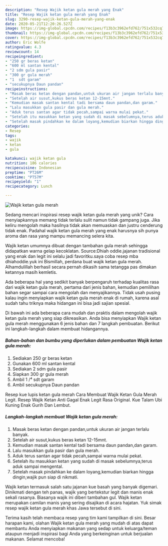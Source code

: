 ```yaml
---
description: "Resep Wajik ketan gula merah yang Enak"
title: "Resep Wajik ketan gula merah yang Enak"
slug: 3290-resep-wajik-ketan-gula-merah-yang-enak
date: 2020-05-21T12:20:26.527Z
image: https://img-global.cpcdn.com/recipes/f13b3c3962efd762/751x532cq70/wajik-ketan-gula-merah-foto-resep-utama.jpg
thumbnail: https://img-global.cpcdn.com/recipes/f13b3c3962efd762/751x532cq70/wajik-ketan-gula-merah-foto-resep-utama.jpg
cover: https://img-global.cpcdn.com/recipes/f13b3c3962efd762/751x532cq70/wajik-ketan-gula-merah-foto-resep-utama.jpg
author: Eric Wolfe
ratingvalue: 4.3
reviewcount: 14
recipeingredient:
- "250 gr beras ketan"
- "600 ml santan kental"
- "2 sdm gula pasir"
- "300 gr gula merah"
- "1  sdt garam"
- "secukupnya Daun pandan"
recipeinstructions:
- "Masak beras ketan dengan pandan,untuk ukuran air jangan terlalu banyak."
- "Setelah air susut,kukus beras ketan 12-15mnt."
- "Kemudian masak santan kental tadi bersama daun pandan,dan garam."
- "Lalu masukkan gula pasir dan gula merah."
- "Aduk terus santan agar tidak pecah,sampai warna mulai pekat."
- "Setelah itu masukkan ketan yang sudah di masak sebelumnya,terus aduk sampai mengental."
- "Setelah masak pindahkan ke dalam loyang,kemudian biarkan hingga dingin,wajik pun siap di nikmati."
categories:
- Resep
tags:
- wajik
- ketan
- gula

katakunci: wajik ketan gula 
nutrition: 186 calories
recipecuisine: Indonesian
preptime: "PT26M"
cooktime: "PT57M"
recipeyield: "1"
recipecategory: Lunch

---
```



![Wajik ketan gula merah](https://img-global.cpcdn.com/recipes/f13b3c3962efd762/751x532cq70/wajik-ketan-gula-merah-foto-resep-utama.jpg)

Sedang mencari inspirasi resep wajik ketan gula merah yang unik? Cara menyiapkannya memang tidak terlalu sulit namun tidak gampang juga. Jika keliru mengolah maka hasilnya tidak akan memuaskan dan justru cenderung tidak enak. Padahal wajik ketan gula merah yang enak harusnya sih punya aroma dan rasa yang mampu memancing selera kita.

Wajik ketan umumnya dibuat dengan tambahan gula merah sehingga didapatkan warna gelap kecoklatan. Source:Dhiah oddie.jajanan tradisional yang enak dan legit ini selalu jadi favoritku.saya coba resep mba dhiahoddie.yuk ini Bismillah, perdana buat wajik ketan gula merah. Alhamdulillah berhasil secara pernah dikasih sama tetangga pas dimakan ketannya masih kemletis.

Ada beberapa hal yang sedikit banyak berpengaruh terhadap kualitas rasa dari wajik ketan gula merah, pertama dari jenis bahan, kemudian pemilihan bahan segar sampai cara mengolah dan menyajikannya. Tidak usah pusing kalau ingin menyiapkan wajik ketan gula merah enak di rumah, karena asal sudah tahu triknya maka hidangan ini bisa jadi sajian spesial.


Di bawah ini ada beberapa cara mudah dan praktis dalam mengolah wajik ketan gula merah yang siap dikreasikan. Anda bisa menyiapkan Wajik ketan gula merah menggunakan 6 jenis bahan dan 7 langkah pembuatan. Berikut ini langkah-langkah dalam membuat hidangannya.

<!--inarticleads1-->

##### Bahan-bahan dan bumbu yang diperlukan dalam pembuatan Wajik ketan gula merah:

1. Sediakan 250 gr beras ketan
1. Gunakan 600 ml santan kental
1. Sediakan 2 sdm gula pasir
1. Siapkan 300 gr gula merah
1. Ambil 1 /⁴ sdt garam
1. Ambil secukupnya Daun pandan


Resep kue lupis ketan gula merah Cara Membuat Wajik Ketan Gula Merah Legit. Resep Wajik Ketan Anti Gagal Enak Legit Rasa Original. Kue Talam Ubi Kuning Enak Gurih Dan Lembut. 

<!--inarticleads2-->

##### Langkah-langkah membuat Wajik ketan gula merah:

1. Masak beras ketan dengan pandan,untuk ukuran air jangan terlalu banyak.
1. Setelah air susut,kukus beras ketan 12-15mnt.
1. Kemudian masak santan kental tadi bersama daun pandan,dan garam.
1. Lalu masukkan gula pasir dan gula merah.
1. Aduk terus santan agar tidak pecah,sampai warna mulai pekat.
1. Setelah itu masukkan ketan yang sudah di masak sebelumnya,terus aduk sampai mengental.
1. Setelah masak pindahkan ke dalam loyang,kemudian biarkan hingga dingin,wajik pun siap di nikmati.


Wajik ketan termasuk salah satu jajanan kue basah yang banyak digemari. Dinikmati dengan teh panas, wajik yang bertekstur legit dan manis enak sekali rasanya. Biasanya wajik ini diberi tambahan gul. Wajik ketan merupakan camilan manis yang sering disajikan di acara hajatan. Yuk simak resep wajik ketan gula merah khas Jawa tersebut di sini. 

Terima kasih telah membaca resep yang tim kami tampilkan di sini. Besar harapan kami, olahan Wajik ketan gula merah yang mudah di atas dapat membantu Anda menyiapkan makanan yang sedap untuk keluarga/teman ataupun menjadi inspirasi bagi Anda yang berkeinginan untuk berjualan makanan. Selamat mencoba!
